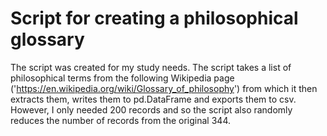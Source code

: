 # Script for creating a philosophical glossary
The script was created for my study needs. The script takes a list of philosophical terms from the following Wikipedia page ('https://en.wikipedia.org/wiki/Glossary_of_philosophy') from which it then extracts them, writes them to pd.DataFrame and exports them to csv. However, I only needed 200 records and so the script also randomly reduces the number of records from the original 344.